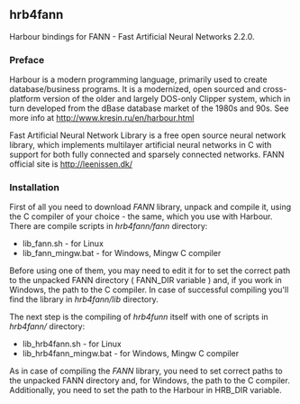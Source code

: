 ## hrb4fann

Harbour bindings for FANN - Fast Artificial Neural Networks 2.2.0.

### Preface

Harbour is a modern programming language, primarily used to create database/business programs. It is a modernized, open sourced and cross-platform version of the older and largely DOS-only Clipper system, which in turn developed from the dBase database market of the 1980s and 90s.
See more info at http://www.kresin.ru/en/harbour.html

Fast Artificial Neural Network Library is a free open source neural network library, which implements multilayer artificial neural networks in C with support for both fully connected and sparsely connected networks.
FANN official site is http://leenissen.dk/

### Installation

First of all you need to download _FANN_ library, unpack and compile it, using the C compiler of your choice - the same, which you use with Harbour.
There are compile scripts in _hrb4fann/fann_ directory:

* lib_fann.sh         - for Linux
* lib_fann_mingw.bat  - for Windows, Mingw C compiler

Before using one of them, you may need to edit it for to set the correct path to the unpacked FANN directory ( FANN_DIR variable ) and, if you work in Windows, the path to the C compiler.
In case of successful compiling you'll find the library in _hrb4fann/lib_ directory.

The next step is the compiling of _hrb4funn_ itself with one of scripts in _hrb4fann/_ directory:

* lib_hrb4fann.sh         - for Linux
* lib_hrb4fann_mingw.bat  - for Windows, Mingw C compiler

As in case of compiling the _FANN_ library, you need to set correct paths to the unpacked FANN directory and, for Windows, the path to the C compiler.
Additionally, you need to set the path to the Harbour in HRB_DIR variable.
